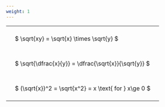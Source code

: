 ```yaml
---
weight: 1
---
```


<style type="text/css">
#T_01358 th.col_heading {
  text-align: left;
  font-size: 1em;
}
#T_01358 td {
  text-align: left;
  font-size: 1em;
  padding: 1.5em;
}
</style>
<table id="T_01358">
  <thead>
  </thead>
  <tbody>
    <tr>
      <td id="T_01358_row0_col0" class="data row0 col0" >$ \sqrt{xy} = \sqrt{x} \times \sqrt{y} $</td>
    </tr>
    <tr>
      <td id="T_01358_row1_col0" class="data row1 col0" >$ \sqrt{\dfrac{x}{y}} = \dfrac{\sqrt{x}}{\sqrt{y}} $</td>
    </tr>
    <tr>
      <td id="T_01358_row2_col0" class="data row2 col0" >$ (\sqrt{x})^2 = \sqrt{x^2} = x \text{ for } x\ge 0 $</td>
    </tr>
  </tbody>
</table>

